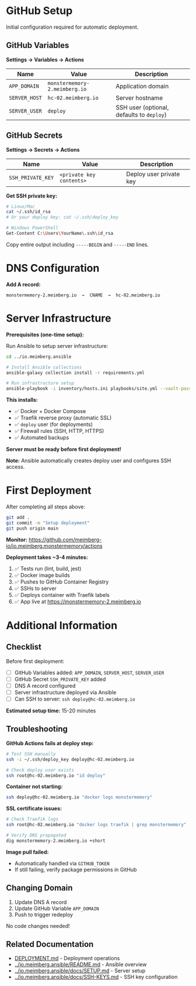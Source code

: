 # GitHub Setup

Initial configuration required for automatic deployment.

## GitHub Variables

**Settings → Variables → Actions**

| Name | Value | Description |
|------|-------|-------------|
| `APP_DOMAIN` | `monstermemory-2.meimberg.io` | Application domain |
| `SERVER_HOST` | `hc-02.meimberg.io` | Server hostname |
| `SERVER_USER` | `deploy` | SSH user (optional, defaults to `deploy`) |

## GitHub Secrets

**Settings → Secrets → Actions**

| Name | Value | Description |
|------|-------|-------------|
| `SSH_PRIVATE_KEY` | `<private key contents>` | Deploy user private key |

**Get SSH private key:**
```bash
# Linux/Mac
cat ~/.ssh/id_rsa
# Or your deploy key: cat ~/.ssh/deploy_key

# Windows PowerShell
Get-Content C:\Users\YourName\.ssh\id_rsa
```

Copy entire output including `-----BEGIN` and `-----END` lines.



# DNS Configuration

**Add A record:**
```
monstermemory-2.meimberg.io  →  CNAME  →  hc-02.meimberg.io
```

# Server Infrastructure

**Prerequisites (one-time setup):**

Run Ansible to setup server infrastructure:

```bash
cd ../io.meimberg.ansible

# Install Ansible collections
ansible-galaxy collection install -r requirements.yml

# Run infrastructure setup
ansible-playbook -i inventory/hosts.ini playbooks/site.yml --vault-password-file vault_pass
```

**This installs:**
- ✅ Docker + Docker Compose
- ✅ Traefik reverse proxy (automatic SSL)
- ✅ `deploy` user (for deployments)
- ✅ Firewall rules (SSH, HTTP, HTTPS)
- ✅ Automated backups

**Server must be ready before first deployment!**

**Note:** Ansible automatically creates deploy user and configures SSH access.



# First Deployment

After completing all steps above:

```bash
git add .
git commit -m "Setup deployment"
git push origin main
```

**Monitor:** https://github.com/meimberg-io/io.meimberg.monstermemory/actions

**Deployment takes ~3-4 minutes:**
1. ✅ Tests run (lint, build, jest)
2. ✅ Docker image builds
3. ✅ Pushes to GitHub Container Registry
4. ✅ SSHs to server
5. ✅ Deploys container with Traefik labels
6. ✅ App live at https://monstermemory-2.meimberg.io

# Additional Information

## Checklist

Before first deployment:

- [ ] GitHub Variables added: `APP_DOMAIN`, `SERVER_HOST`, `SERVER_USER`
- [ ] GitHub Secret `SSH_PRIVATE_KEY` added
- [ ] DNS A record configured
- [ ] Server infrastructure deployed via Ansible
- [ ] Can SSH to server: `ssh deploy@hc-02.meimberg.io`

**Estimated setup time:** 15-20 minutes


## Troubleshooting

**GitHub Actions fails at deploy step:**
```bash
# Test SSH manually
ssh -i ~/.ssh/deploy_key deploy@hc-02.meimberg.io

# Check deploy user exists
ssh root@hc-02.meimberg.io "id deploy"
```

**Container not starting:**
```bash
ssh deploy@hc-02.meimberg.io "docker logs monstermemory"
```

**SSL certificate issues:**
```bash
# Check Traefik logs
ssh root@hc-02.meimberg.io "docker logs traefik | grep monstermemory"

# Verify DNS propagated
dig monstermemory-2.meimberg.io +short
```

**Image pull failed:**
- Automatically handled via `GITHUB_TOKEN`
- If still failing, verify package permissions in GitHub



## Changing Domain

1. Update DNS A record
2. Update GitHub Variable `APP_DOMAIN`
3. Push to trigger redeploy

No code changes needed!



## Related Documentation

- [DEPLOYMENT.md](DEPLOYMENT.md) - Deployment operations
- [../io.meimberg.ansible/README.md](../io.meimberg.ansible/README.md) - Ansible overview
- [../io.meimberg.ansible/docs/SETUP.md](../io.meimberg.ansible/docs/SETUP.md) - Server setup
- [../io.meimberg.ansible/docs/SSH-KEYS.md](../io.meimberg.ansible/docs/SSH-KEYS.md) - SSH key configuration

